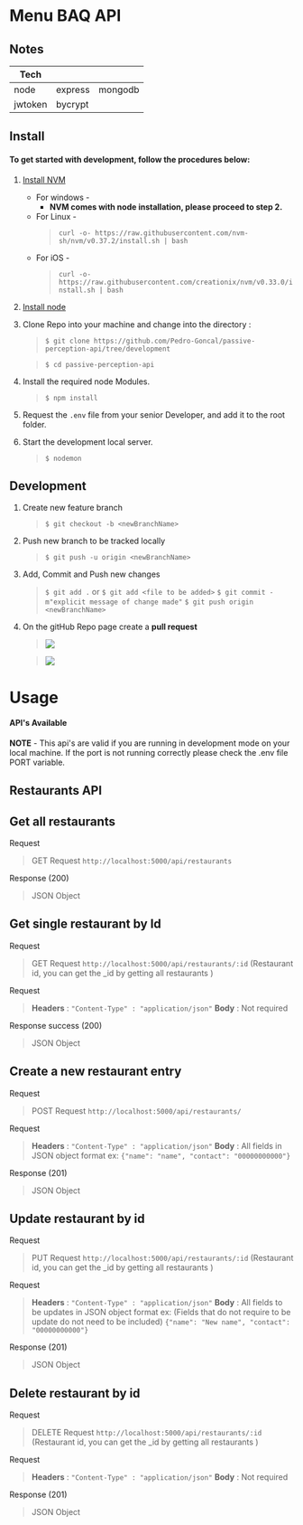 # Menu BAQ API

## Notes


|Tech|  | |
|-----|---------|---------|
|node | express | mongodb |
|jwtoken| bycrypt | |

## Install 

#### To get started with development, follow the procedures below:

	
1.  [Install NVM](https://github.com/nvm-sh/nvm)
	- For windows -  
		-  **NVM comes with node installation, please proceed to step 2.**
	- For Linux - 
		> `curl -o- https://raw.githubusercontent.com/nvm-sh/nvm/v0.37.2/install.sh | bash`
	- For iOS  - 
		> `curl -o- https://raw.githubusercontent.com/creationix/nvm/v0.33.0/install.sh | bash`
	
1. [Install node]( https://nodejs.org/en/)

1.  Clone Repo into your machine and change into the directory : 
	> `$ git clone https://github.com/Pedro-Goncal/passive-perception-api/tree/development`
	
	> `$ cd passive-perception-api`

1. Install the required node Modules.
	> `$ npm install`
	
1. Request the `.env` file from your senior Developer, and add it to the root folder.

1. Start the development local server.
	 > `$ nodemon`


## Development
1. Create new feature branch 
	> `$ git checkout -b <newBranchName>`

1. Push new branch to be tracked locally
	> `$ git push -u origin <newBranchName>`


1. Add, Commit and Push new changes
	 > `$ git add .` or `$ git add <file to be added>`
	 > `$ git commit -m"explicit message of change made"`
	 > `$ git push origin <newBranchName>`
	 
1. On the gitHub Repo page create a **pull request**

	> <img src="https://drive.google.com/uc?export=view&id=1L_niewkZyC6gdAhp3wxzWjfdKiLQh-WK" />
	 
	> <img src="https://drive.google.com/uc?export=view&id=1Xu9HNqZ6UdibIxUQv0SwPpiPSAUPpaZb" />



# Usage

#### API's  Available

 **NOTE** - This api's are valid if you are running in development mode on your local machine.  If the port is not running correctly please check the .env file PORT variable.  
 
## **Restaurants API**


## Get all restaurants

Request
> GET Request
`http://localhost:5000/api/restaurants`


Response (200)
> JSON Object 
> 
## Get single restaurant by Id

Request
> GET Request
`http://localhost:5000/api/restaurants/:id` (Restaurant id, you can get the _id by getting all restaurants )

Request
> **Headers** : 
`"Content-Type" : "application/json"`
> **Body** :  Not required

Response success (200)
> JSON Object 

## Create a new restaurant entry

Request
> POST Request
`http://localhost:5000/api/restaurants/`

Request
> **Headers** : 
`"Content-Type" : "application/json"`
> **Body** : All fields in JSON object format ex: 
`{"name": "name", "contact": "00000000000"}`


Response (201)
> JSON Object 


## Update restaurant by id

Request
> PUT Request
`http://localhost:5000/api/restaurants/:id` (Restaurant id, you can get the _id by getting all restaurants )

Request
> **Headers** : 
`"Content-Type" : "application/json"`
> **Body** : All fields to be updates in JSON object format ex: (Fields that do not require to be update do not need to be included) 
`{"name": "New name", "contact": "00000000000"}`


Response (201)
> JSON Object 


## Delete restaurant by id

Request
> DELETE Request
`http://localhost:5000/api/restaurants/:id` (Restaurant id, you can get the _id by getting all restaurants )

Request
> **Headers** : 
`"Content-Type" : "application/json"`
> **Body** :  Not required


Response (201)
> JSON Object 


